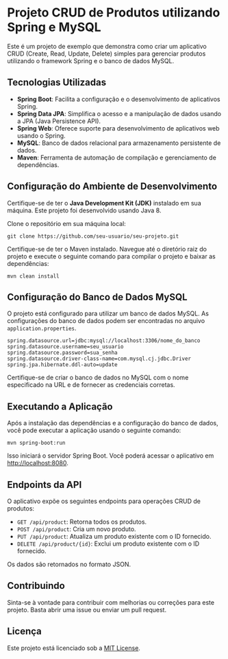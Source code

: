 # Projeto CRUD de Produtos utilizando Spring e MySQL

Este é um projeto de exemplo que demonstra como criar um aplicativo CRUD (Create, Read, Update, Delete) simples para gerenciar produtos utilizando o framework Spring e o banco de dados MySQL.

## Tecnologias Utilizadas

- **Spring Boot**: Facilita a configuração e o desenvolvimento de aplicativos Spring.
- **Spring Data JPA**: Simplifica o acesso e a manipulação de dados usando a JPA (Java Persistence API).
- **Spring Web**: Oferece suporte para desenvolvimento de aplicativos web usando o Spring.
- **MySQL**: Banco de dados relacional para armazenamento persistente de dados.
- **Maven**: Ferramenta de automação de compilação e gerenciamento de dependências.

## Configuração do Ambiente de Desenvolvimento

Certifique-se de ter o **Java Development Kit (JDK)** instalado em sua máquina. Este projeto foi desenvolvido usando Java 8.

Clone o repositório em sua máquina local:

```
git clone https://github.com/seu-usuario/seu-projeto.git
```

Certifique-se de ter o Maven instalado. Navegue até o diretório raiz do projeto e execute o seguinte comando para compilar o projeto e baixar as dependências:

```
mvn clean install
```

## Configuração do Banco de Dados MySQL

O projeto está configurado para utilizar um banco de dados MySQL. As configurações do banco de dados podem ser encontradas no arquivo `application.properties`.

```
spring.datasource.url=jdbc:mysql://localhost:3306/nome_do_banco
spring.datasource.username=seu_usuario
spring.datasource.password=sua_senha
spring.datasource.driver-class-name=com.mysql.cj.jdbc.Driver
spring.jpa.hibernate.ddl-auto=update
```

Certifique-se de criar o banco de dados no MySQL com o nome especificado na URL e de fornecer as credenciais corretas.

## Executando a Aplicação

Após a instalação das dependências e a configuração do banco de dados, você pode executar a aplicação usando o seguinte comando:

```
mvn spring-boot:run
```

Isso iniciará o servidor Spring Boot. Você poderá acessar o aplicativo em [http://localhost:8080](http://localhost:8080).

## Endpoints da API

O aplicativo expõe os seguintes endpoints para operações CRUD de produtos:

- `GET /api/product`: Retorna todos os produtos.
- `POST /api/product`: Cria um novo produto.
- `PUT /api/product`: Atualiza um produto existente com o ID fornecido.
- `DELETE /api/product/{id}`: Exclui um produto existente com o ID fornecido.

Os dados são retornados no formato JSON.

## Contribuindo

Sinta-se à vontade para contribuir com melhorias ou correções para este projeto. Basta abrir uma issue ou enviar um pull request.

## Licença

Este projeto está licenciado sob a [MIT License](LICENSE).
